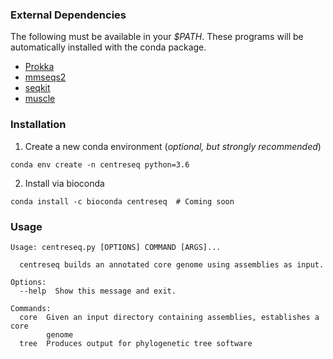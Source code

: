 ### External Dependencies

The following must be available in your *$PATH*.
These programs will be automatically installed with the conda package.

- [Prokka](https://github.com/tseemann/prokka)
- [mmseqs2](https://github.com/soedinglab/MMseqs2)
- [seqkit](https://github.com/shenwei356/seqkit)
- [muscle](https://www.drive5.com/muscle/)

### Installation
1. Create a new conda environment (*optional, but strongly recommended*)

```
conda env create -n centreseq python=3.6
```

2. Install via bioconda
```
conda install -c bioconda centreseq  # Coming soon
```

### Usage
```
Usage: centreseq.py [OPTIONS] COMMAND [ARGS]...

  centreseq builds an annotated core genome using assemblies as input.

Options:
  --help  Show this message and exit.

Commands:
  core  Given an input directory containing assemblies, establishes a core
        genome
  tree  Produces output for phylogenetic tree software
```